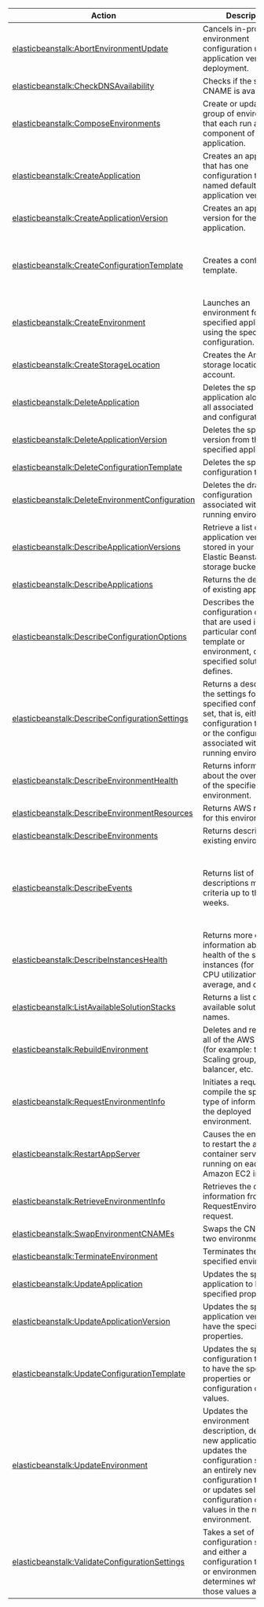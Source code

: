 | Action | Description | Resource | Condition |
| --- | --- | --- | --- |
| [elasticbeanstalk:AbortEnvironmentUpdate](http://docs.aws.amazon.com/elasticbeanstalk/latest/api/API_AbortEnvironmentUpdate.html) | Cancels in-progress environment configuration update or application version deployment. | arn:aws:elasticbeanstalk:$region:$account-id:application/$applicationname, arn:aws:elasticbeanstalk:$region:$account-id:environment/$applicationname/$environmentname | - |
| [elasticbeanstalk:CheckDNSAvailability](http://docs.aws.amazon.com/elasticbeanstalk/latest/api/API_CheckDNSAvailability.html) | Checks if the specified CNAME is available. | * | - |
| [elasticbeanstalk:ComposeEnvironments](http://docs.aws.amazon.com/elasticbeanstalk/latest/api/API_ComposeEnvironments.html) | Create or update a group of environments that each run a separate component of a single application. | arn:aws:elasticbeanstalk:$region:$account-id:application/$applicationname | - |
| [elasticbeanstalk:CreateApplication](http://docs.aws.amazon.com/elasticbeanstalk/latest/api/API_CreateApplication.html) | Creates an application that has one configuration template named default and no application versions. | arn:aws:elasticbeanstalk:$region:$account-id:application/$applicationname | - |
| [elasticbeanstalk:CreateApplicationVersion](http://docs.aws.amazon.com/elasticbeanstalk/latest/api/API_CreateApplicationVersion.html) | Creates an application version for the specified application. | arn:aws:elasticbeanstalk:$region:$account-id:applicationversion/$applicationname/$versionlabel | elasticbeanstalk:InApplication |
| [elasticbeanstalk:CreateConfigurationTemplate](http://docs.aws.amazon.com/elasticbeanstalk/latest/api/API_CreateConfigurationTemplate.html) | Creates a configuration template. | arn:aws:elasticbeanstalk:$region:$account-id:configurationtemplate/$applicationname/$templatename | elasticbeanstalk:InApplication, elasticbeanstalk:FromApplication, elasticbeanstalk:FromApplicationVersion, elasticbeanstalk:FromConfigurationTemplate, elasticbeanstalk:FromEnvironment, elasticbeanstalk:FromSolutionStack |
| [elasticbeanstalk:CreateEnvironment](http://docs.aws.amazon.com/elasticbeanstalk/latest/api/API_CreateEnvironment.html) | Launches an environment for the specified application using the specified configuration. | arn:aws:elasticbeanstalk:$region:$account-id:environment/$applicationname/$environmentname | elasticbeanstalk:InApplication, elasticbeanstalk:FromApplicationVersion, elasticbeanstalk:FromConfigurationTemplate, elasticbeanstalk:FromSolutionStack |
| [elasticbeanstalk:CreateStorageLocation](http://docs.aws.amazon.com/elasticbeanstalk/latest/api/API_CreateStorageLocation.html) | Creates the Amazon S3 storage location for the account. | * | - |
| [elasticbeanstalk:DeleteApplication](http://docs.aws.amazon.com/elasticbeanstalk/latest/api/API_DeleteApplication.html) | Deletes the specified application along with all associated versions and configurations. | arn:aws:elasticbeanstalk:$region:$account-id:application/$applicationname | - |
| [elasticbeanstalk:DeleteApplicationVersion](http://docs.aws.amazon.com/elasticbeanstalk/latest/api/API_DeleteApplicationVersion.html) | Deletes the specified version from the specified application. | arn:aws:elasticbeanstalk:$region:$account-id:applicationversion/$applicationname/$versionlabel | elasticbeanstalk:InApplication |
| [elasticbeanstalk:DeleteConfigurationTemplate](http://docs.aws.amazon.com/elasticbeanstalk/latest/api/API_DeleteConfigurationTemplate.html) | Deletes the specified configuration template. | arn:aws:elasticbeanstalk:$region:$account-id:configurationtemplate/$applicationname/$templatename | elasticbeanstalk:InApplication |
| [elasticbeanstalk:DeleteEnvironmentConfiguration](http://docs.aws.amazon.com/elasticbeanstalk/latest/api/API_DeleteEnvironmentConfiguration.html) | Deletes the draft configuration associated with the running environment. | arn:aws:elasticbeanstalk:$region:$account-id:environment/$applicationname/$environmentname | elasticbeanstalk:InApplication |
| [elasticbeanstalk:DescribeApplicationVersions](http://docs.aws.amazon.com/elasticbeanstalk/latest/api/API_DescribeApplicationVersions.html) | Retrieve a list of application versions stored in your AWS Elastic Beanstalk storage bucket. | arn:aws:elasticbeanstalk:$region:$account-id:applicationversion/$applicationname/$versionlabel | elasticbeanstalk:InApplication |
| [elasticbeanstalk:DescribeApplications](http://docs.aws.amazon.com/elasticbeanstalk/latest/api/API_DescribeApplications.html) | Returns the descriptions of existing applications. | arn:aws:elasticbeanstalk:$region:$account-id:application/$applicationname | - |
| [elasticbeanstalk:DescribeConfigurationOptions](http://docs.aws.amazon.com/elasticbeanstalk/latest/api/API_DescribeConfigurationOptions.html) | Describes the configuration options that are used in a particular configuration template or environment, or that a specified solution stack defines. | arn:aws:elasticbeanstalk:$region:$account-id:environment/$applicationname/$environmentname, arn:aws:elasticbeanstalk:$region:$account-id:configurationtemplate/$applicationname/$templatename, arn:aws:elasticbeanstalk:$region::solutionstack/$solutionstackname | elasticbeanstalk:InApplication |
| [elasticbeanstalk:DescribeConfigurationSettings](http://docs.aws.amazon.com/elasticbeanstalk/latest/api/API_DescribeConfigurationSettings.html) | Returns a description of the settings for the specified configuration set, that is, either a configuration template or the configuration set associated with a running environment. | arn:aws:elasticbeanstalk:$region:$account-id:environment/$applicationname/$environmentname, arn:aws:elasticbeanstalk:$region:$account-id:configurationtemplate/$applicationname/$templatename | elasticbeanstalk:InApplication |
| [elasticbeanstalk:DescribeEnvironmentHealth](http://docs.aws.amazon.com/elasticbeanstalk/latest/api/API_DescribeEnvironmentHealth.html) | Returns information about the overall health of the specified environment. | arn:aws:elasticbeanstalk:$region:$account-id:environment/$applicationname/$environmentname | - |
| [elasticbeanstalk:DescribeEnvironmentResources](http://docs.aws.amazon.com/elasticbeanstalk/latest/api/API_DescribeEnvironmentResources.html) | Returns AWS resources for this environment. | arn:aws:elasticbeanstalk:$region:$account-id:environment/$applicationname/$environmentname | elasticbeanstalk:InApplication |
| [elasticbeanstalk:DescribeEnvironments](http://docs.aws.amazon.com/elasticbeanstalk/latest/api/API_DescribeEnvironments.html) | Returns descriptions for existing environments. | arn:aws:elasticbeanstalk:$region:$account-id:environment/$applicationname/$environmentname | elasticbeanstalk:InApplication |
| [elasticbeanstalk:DescribeEvents](http://docs.aws.amazon.com/elasticbeanstalk/latest/api/API_DescribeEvents.html) | Returns list of event descriptions matching criteria up to the last 6 weeks. | arn:aws:elasticbeanstalk:$region:$account-id:application/$applicationname, arn:aws:elasticbeanstalk:$region:$account-id:applicationversion/$applicationname/$versionlabel, arn:aws:elasticbeanstalk:$region:$account-id:configurationtemplate/$applicationname/$templatename, arn:aws:elasticbeanstalk:$region:$account-id:environment/$applicationname/$environmentname | elasticbeanstalk:InApplication |
| [elasticbeanstalk:DescribeInstancesHealth](http://docs.aws.amazon.com/elasticbeanstalk/latest/api/API_DescribeInstancesHealth.html) | Returns more detailed information about the health of the specified instances (for example, CPU utilization, load average, and causes). | arn:aws:elasticbeanstalk:$region:$account-id:environment/$applicationname/$environmentname | - |
| [elasticbeanstalk:ListAvailableSolutionStacks](http://docs.aws.amazon.com/elasticbeanstalk/latest/api/API_ListAvailableSolutionStacks.html) | Returns a list of the available solution stack names. | arn:aws:elasticbeanstalk:$region::solutionstack/$solutionstackname | - |
| [elasticbeanstalk:RebuildEnvironment](http://docs.aws.amazon.com/elasticbeanstalk/latest/api/API_RebuildEnvironment.html) | Deletes and recreates all of the AWS resources (for example: the Auto Scaling group, load balancer, etc. | arn:aws:elasticbeanstalk:$region:$account-id:environment/$applicationname/$environmentname | elasticbeanstalk:InApplication |
| [elasticbeanstalk:RequestEnvironmentInfo](http://docs.aws.amazon.com/elasticbeanstalk/latest/api/API_RequestEnvironmentInfo.html) | Initiates a request to compile the specified type of information of the deployed environment. | arn:aws:elasticbeanstalk:$region:$account-id:environment/$applicationname/$environmentname | elasticbeanstalk:InApplication |
| [elasticbeanstalk:RestartAppServer](http://docs.aws.amazon.com/elasticbeanstalk/latest/api/API_RestartAppServer.html) | Causes the environment to restart the application container server running on each Amazon EC2 instance. | arn:aws:elasticbeanstalk:$region:$account-id:environment/$applicationname/$environmentname | elasticbeanstalk:InApplication |
| [elasticbeanstalk:RetrieveEnvironmentInfo](http://docs.aws.amazon.com/elasticbeanstalk/latest/api/API_RetrieveEnvironmentInfo.html) | Retrieves the compiled information from a RequestEnvironmentInfo request. | arn:aws:elasticbeanstalk:$region:$account-id:environment/$applicationname/$environmentname | elasticbeanstalk:InApplication |
| [elasticbeanstalk:SwapEnvironmentCNAMEs](http://docs.aws.amazon.com/elasticbeanstalk/latest/api/API_SwapEnvironmentCNAMEs.html) | Swaps the CNAMEs of two environments. | arn:aws:elasticbeanstalk:$region:$account-id:environment/$applicationname/$environmentname | elasticbeanstalk:InApplication, elasticbeanstalk:FromEnvironment |
| [elasticbeanstalk:TerminateEnvironment](http://docs.aws.amazon.com/elasticbeanstalk/latest/api/API_TerminateEnvironment.html) | Terminates the specified environment. | arn:aws:elasticbeanstalk:$region:$account-id:environment/$applicationname/$environmentname | elasticbeanstalk:InApplication |
| [elasticbeanstalk:UpdateApplication](http://docs.aws.amazon.com/elasticbeanstalk/latest/api/API_UpdateApplication.html) | Updates the specified application to have the specified properties. | arn:aws:elasticbeanstalk:$region:$account-id:application/$applicationname | - |
| [elasticbeanstalk:UpdateApplicationVersion](http://docs.aws.amazon.com/elasticbeanstalk/latest/api/API_UpdateApplicationVersion.html) | Updates the specified application version to have the specified properties. | arn:aws:elasticbeanstalk:$region:$account-id:applicationversion/$applicationname/$versionlabel | elasticbeanstalk:InApplication |
| [elasticbeanstalk:UpdateConfigurationTemplate](http://docs.aws.amazon.com/elasticbeanstalk/latest/api/API_UpdateConfigurationTemplate.html) | Updates the specified configuration template to have the specified properties or configuration option values. | arn:aws:elasticbeanstalk:$region:$account-id:configurationtemplate/$applicationname/$templatename | elasticbeanstalk:InApplication |
| [elasticbeanstalk:UpdateEnvironment](http://docs.aws.amazon.com/elasticbeanstalk/latest/api/API_UpdateEnvironment.html) | Updates the environment description, deploys a new application version, updates the configuration settings to an entirely new configuration template, or updates select configuration option values in the running environment. | arn:aws:elasticbeanstalk:$region:$account-id:environment/$applicationname/$environmentname  | elasticbeanstalk:InApplication, elasticbeanstalk:FromApplicationVersion, elasticbeanstalk:FromConfigurationTemplate |
| [elasticbeanstalk:ValidateConfigurationSettings](http://docs.aws.amazon.com/elasticbeanstalk/latest/api/API_ValidateConfigurationSettings.html) | Takes a set of configuration settings and either a configuration template or environment, and determines whether those values are valid. | arn:aws:elasticbeanstalk:$region:$account-id:environment/$applicationname/$environmentname, arn:aws:elasticbeanstalk:$region:$account-id:configurationtemplate/$applicationname/$templatename | elasticbeanstalk:InApplication |

